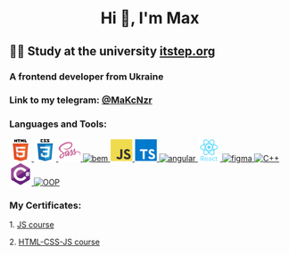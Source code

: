 <h1 align="center">Hi 👋, I'm Max</h1>

<h2>👨‍💻 Study at the university <a href="https://itstep.org/uk" target="_blank">itstep.org</a></h2>
<h3>A frontend developer from Ukraine</h3>
<h3>Link to my telegram: <a href="https://t.me/MaKcNzr" target="_blank">@MaKcNzr</a></h3>

<h3 align="left">Languages and Tools:</h3>
<p align="left"> 
  <a href="https://www.w3.org/html/" target="_blank" rel="noreferrer">
    <img src="https://raw.githubusercontent.com/devicons/devicon/master/icons/html5/html5-original-wordmark.svg" alt="html5" width="40" height="40"/>
  </a> 
  <a href="https://www.w3schools.com/css/" target="_blank" rel="noreferrer">
    <img src="https://raw.githubusercontent.com/devicons/devicon/master/icons/css3/css3-original-wordmark.svg" alt="css3" width="40" height="40"/>
  </a> 
  <a href="https://sass-lang.com" target="_blank" rel="noreferrer">
    <img src="https://raw.githubusercontent.com/devicons/devicon/master/icons/sass/sass-original.svg" alt="sass" width="40" height="40"/>
  </a> 
  <a href="https://en.bem.info/" target="_blank" rel="noreferrer">
    <img src="https://iconape.com/wp-content/files/jq/271067/svg/bem-logo-logo-icon-png-svg.png" alt="bem" width="40" height="40"/>
  </a> 
  <a href="https://developer.mozilla.org/en-US/docs/Web/JavaScript" target="_blank" rel="noreferrer">
    <img src="https://raw.githubusercontent.com/devicons/devicon/master/icons/javascript/javascript-original.svg" alt="javascript" width="40" height="40"/>
  </a> 
  <a href="https://www.typescriptlang.org/" target="_blank" rel="noreferrer">
    <img src="https://raw.githubusercontent.com/devicons/devicon/master/icons/typescript/typescript-original.svg" alt="typescript" width="40" height="40"/>
  </a> 
  <a href="https://angular.io" target="_blank" rel="noreferrer">
    <img src="https://angular.io/assets/images/logos/angular/angular.svg" alt="angular" width="40" height="40"/>
  </a> 
  <a href="https://reactjs.org/" target="_blank" rel="noreferrer">
    <img src="https://raw.githubusercontent.com/devicons/devicon/master/icons/react/react-original-wordmark.svg" alt="react" width="40" height="40"/>
  </a> 
  <a href="https://www.figma.com/" target="_blank" rel="noreferrer">
    <img src="https://www.vectorlogo.zone/logos/figma/figma-icon.svg" alt="figma" width="40" height="40"/>
  </a> 
  <a href="https://en.cppreference.com/w/cpp" target="_blank" rel="noreferrer">
    <img src="https://upload.wikimedia.org/wikipedia/commons/1/18/ISO_C%2B%2B_Logo.svg" alt="C++" width="40" height="40"/>
  </a>
  <a href="https://learn.microsoft.com/en-us/dotnet/csharp/" target="_blank" rel="noreferrer">
    <img src="https://raw.githubusercontent.com/devicons/devicon/master/icons/csharp/csharp-original.svg" alt="csharp" width="40" height="40"/>
  </a>
  <a href="https://en.wikipedia.org/wiki/Object-oriented_programming" target="_blank" rel="noreferrer">
    <img src="https://cdn-icons-png.flaticon.com/512/284/284113.png" alt="OOP" width="40" height="40"/>
  </a>
</p>

<h3 align="left">My Certificates:</h3>
<p>
  1. <a href="https://drive.google.com/file/d/13fZiH8UQPP1U7iB8i6D-taH3gGyTt1Ke/view" target="_blank">JS course</a>
</p>
<p>
  2. <a href="https://drive.google.com/file/d/1zuwrPP8hPD6aE0k1dw_9vQ4-ef1Pkrzi/view" target="_blank">HTML-CSS-JS course</a>
</p>
